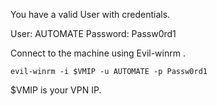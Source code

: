 You have a valid User with credentials.

User: AUTOMATE
Password: Passw0rd1

Connect to the machine using Evil-winrm .

`evil-winrm -i $VMIP -u AUTOMATE -p Passw0rd1`

$VMIP is your VPN IP.


